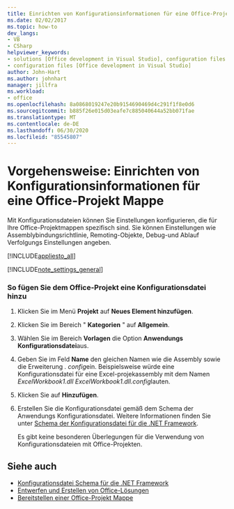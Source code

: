 ```yaml
---
title: Einrichten von Konfigurationsinformationen für eine Office-Projekt Mappe
ms.date: 02/02/2017
ms.topic: how-to
dev_langs:
- VB
- CSharp
helpviewer_keywords:
- solutions [Office development in Visual Studio], configuration files
- configuration files [Office development in Visual Studio]
author: John-Hart
ms.author: johnhart
manager: jillfra
ms.workload:
- office
ms.openlocfilehash: 8a0868019247e20b9154690469d4c291f1f8e0d6
ms.sourcegitcommit: b885f26e015d03eafe7c885040644a52bb071fae
ms.translationtype: MT
ms.contentlocale: de-DE
ms.lasthandoff: 06/30/2020
ms.locfileid: "85545807"
---
```

# <a name="how-to-set-up-configuration-information-for-an-office-solution"></a>Vorgehensweise: Einrichten von Konfigurationsinformationen für eine Office-Projekt Mappe
  Mit Konfigurationsdateien können Sie Einstellungen konfigurieren, die für Ihre Office-Projektmappen spezifisch sind. Sie können Einstellungen wie Assemblybindungsrichtlinie, Remoting-Objekte, Debug-und Ablauf Verfolgungs Einstellungen angeben.

 [!INCLUDE[appliesto_all](../vsto/includes/appliesto-all-md.md)]

 [!INCLUDE[note_settings_general](../sharepoint/includes/note-settings-general-md.md)]

### <a name="to-add-a-configuration-file-to-your-office-project"></a>So fügen Sie dem Office-Projekt eine Konfigurationsdatei hinzu

1. Klicken Sie im Menü **Projekt** auf **Neues Element hinzufügen**.

2. Klicken Sie im Bereich " **Kategorien** " auf **Allgemein**.

3. Wählen Sie im Bereich **Vorlagen** die Option **Anwendungs Konfigurationsdatei**aus.

4. Geben Sie im Feld **Name** den gleichen Namen wie die Assembly sowie die Erweiterung *. config*ein. Beispielsweise würde eine Konfigurationsdatei für eine Excel-projekassembly mit dem Namen *ExcelWorkbook1.dll* *ExcelWorkbook1.dll.config*lauten.

5. Klicken Sie auf **Hinzufügen**.

6. Erstellen Sie die Konfigurationsdatei gemäß dem Schema der Anwendungs Konfigurationsdatei. Weitere Informationen finden Sie unter [Schema der Konfigurationsdatei für die .NET Framework](/dotnet/framework/configure-apps/file-schema/index).

   Es gibt keine besonderen Überlegungen für die Verwendung von Konfigurationsdateien mit Office-Projekten.

## <a name="see-also"></a>Siehe auch
- [Konfigurationsdatei Schema für die .NET Framework](/dotnet/framework/configure-apps/file-schema/index)
- [Entwerfen und Erstellen von Office-Lösungen](../vsto/designing-and-creating-office-solutions.md)
- [Bereitstellen einer Office-Projekt Mappe](../vsto/deploying-an-office-solution.md)
